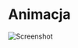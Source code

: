 # Animacja
![Screenshot](https://drive.google.com/file/d/1fJ0fYQl_Z1BMqiaSNyL1aWA7YXj1tnN1-w/view?usp=sharing)
